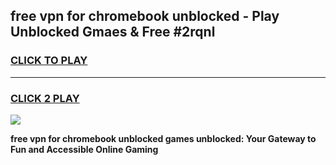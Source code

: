 
## free vpn for chromebook unblocked - Play Unblocked Gmaes & Free #2rqnl
<h3>
<a href="https://news.freeplayer.one?title=free_vpn_for_chromebook_unblocked&ref=24F">CLICK TO PLAY</a></h3>
<hr>

<h3>
<a href="https://news.freeplayer.one?title=free_vpn_for_chromebook_unblocked&ref=24F">CLICK 2 PLAY</a>
  
</h3>

<a href="https://news.freeplayer.one?title=free_vpn_for_chromebook_unblocked&ref=24F/"><img src="https://clearcache.store/games.png"></a>


**free vpn for chromebook unblocked games unblocked: Your Gateway to Fun and Accessible Online Gaming**
